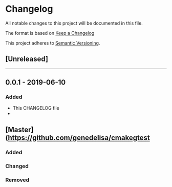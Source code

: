# Changelog
All notable changes to this project will be documented in this file.

The format is based on [Keep a Changelog](http://keepachangelog.com/en/1.0.0/)

This project adheres to [Semantic Versioning](http://semver.org/spec/v2.0.0.html).


## [Unreleased]

---

## 0.0.1 - 2019-06-10
### Added
- This CHANGELOG file
-

## [Master](https://github.com/genedelisa/cmakegtest
### Added

### Changed

### Removed
